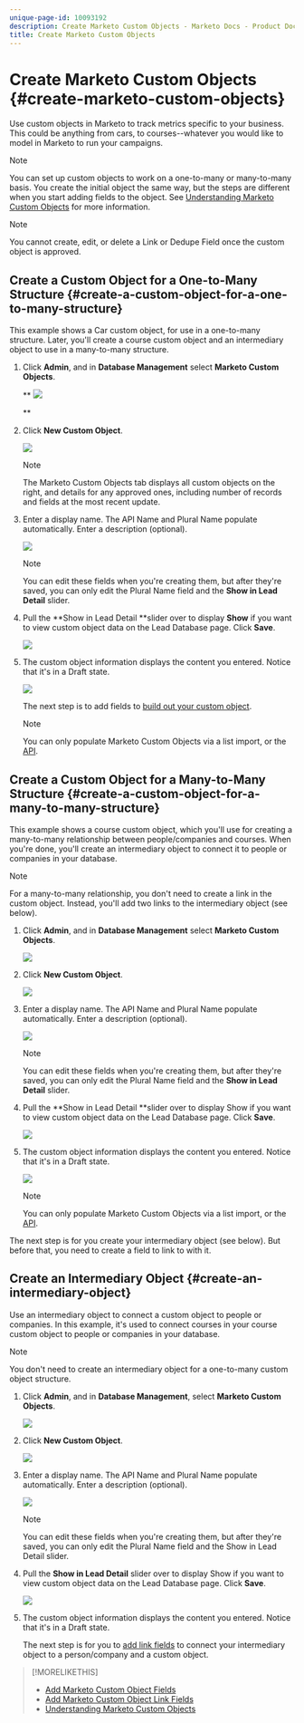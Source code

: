```yaml
---
unique-page-id: 10093192
description: Create Marketo Custom Objects - Marketo Docs - Product Documentation
title: Create Marketo Custom Objects
---
```


# Create Marketo Custom Objects {#create-marketo-custom-objects}

Use custom objects in Marketo to track metrics specific to your business. This could be anything from cars, to courses--whatever you would like to model in Marketo to run your campaigns.

>[!NOTE]
>
>You can set up custom objects to work on a one-to-many or many-to-many basis. You create the initial object the same way, but the steps are different when you start adding fields to the object. See  [Understanding Marketo Custom Objects](understanding-marketo-custom-objects.md) for more information.

>[!NOTE]
>
>You cannot create, edit, or delete a Link or Dedupe Field once the custom object is approved.

## Create a Custom Object for a One-to-Many Structure {#create-a-custom-object-for-a-one-to-many-structure}

This example shows a Car custom object, for use in a one-to-many structure. Later, you'll create a course custom object and an intermediary object to use in a many-to-many structure.

1. Click **Admin**, and in **Database Management** select **Marketo Custom Objects**.

   ** ![](assets/image2016-1-18-13-3a12-3a19.png)

   **

1. Click **New Custom Object**.

   ![](assets/image2016-5-18-16-3a28-3a4.png)

   >[!NOTE]
   >
   >The Marketo Custom Objects tab displays all custom objects on the right, and details for any approved ones, including number of records and fields at the most recent update.

1. Enter a display name. The API Name and Plural Name populate automatically. Enter a description (optional).

   ![](assets/image2015-9-15-16-3a29-3a17.png)

   >[!NOTE]
   >
   >You can edit these fields when you're creating them, but after they're saved, you can only edit the Plural Name field and the **Show in Lead Detail** slider.

1. Pull the **Show in Lead Detail **slider over to display **Show** if you want to view custom object data on the Lead Database page. Click **Save**.

   ![](assets/image2015-9-15-16-3a32-3a2.png)

1. The custom object information displays the content you entered. Notice that it's in a Draft state.

   ![](assets/image2015-9-15-16-3a38-3a22.png)

   The next step is to add fields to [build out your custom object](add-marketo-custom-object-fields.md).

   >[!NOTE]
   >
   >You can only populate Marketo Custom Objects via a list import, or the [API](http://developers.marketo.com/documentation/rest/).

## Create a Custom Object for a Many-to-Many Structure {#create-a-custom-object-for-a-many-to-many-structure}

This example shows a course custom object, which you'll use for creating a many-to-many relationship between people/companies and courses. When you're done, you'll create an intermediary object to connect it to people or companies in your database.

>[!NOTE]
>
>For a many-to-many relationship, you don't need to create a link in the custom object. Instead, you'll add two links to the intermediary object (see below).

1. Click **Admin**, and in **Database Management** select **Marketo Custom Objects**.

   ![](assets/image2016-1-18-13-3a16-3a25.png)

1. Click **New Custom Object**.

   ![](assets/image2016-5-18-16-3a32-3a42.png)

1. Enter a display name. The API Name and Plural Name populate automatically. Enter a description (optional).

   ![](assets/image2016-1-14-13-3a38-3a46.png)

   >[!NOTE]
   >
   >You can edit these fields when you're creating them, but after they're saved, you can only edit the Plural Name field and the **Show in Lead Detail** slider.

1. Pull the **Show in Lead Detail **slider over to display Show if you want to view custom object data on the Lead Database page. Click **Save**.

   ![](assets/image2016-1-14-13-3a42-3a56.png)

1. The custom object information displays the content you entered. Notice that it's in a Draft state.

   ![](assets/image2016-1-18-8-3a38-3a58.png)

   >[!NOTE]
   >
   >You can only populate Marketo Custom Objects via a list import, or the [API](http://developers.marketo.com/documentation/rest/).

The next step is for you create your intermediary object (see below). But before that, you need to create a field to link to with it.

## Create an Intermediary Object {#create-an-intermediary-object}

Use an intermediary object to connect a custom object to people or companies. In this example, it's used to connect courses in your course custom object to people or companies in your database.

>[!NOTE]
>
>You don't need to create an intermediary object for a one-to-many custom object structure.

1. Click **Admin**, and in **Database Management**, select **Marketo Custom Objects**.

   ![](assets/image2016-1-18-13-3a17-3a40.png)

1. Click **New Custom Object**.

   ![](assets/image2016-5-18-16-3a33-3a16.png)

1. Enter a display name. The API Name and Plural Name populate automatically. Enter a description (optional).

   ![](assets/image2016-1-14-14-3a10-3a44.png)

   >[!NOTE]
   >
   >You can edit these fields when you're creating them, but after they're saved, you can only edit the Plural Name field and the Show in Lead Detail slider.

1. Pull the **Show in Lead Detail** slider over to display Show if you want to view custom object data on the Lead Database page. Click **Save**.

   ![](assets/image2016-1-14-14-3a12-3a49.png)

1. The custom object information displays the content you entered. Notice that it's in a Draft state.

   The next step is for you to [add link fields](add-marketo-custom-object-link-fields.md) to connect your intermediary object to a person/company and a custom object.

>[!MORELIKETHIS]
>
>* [Add Marketo Custom Object Fields](add-marketo-custom-object-fields.md)
>* [Add Marketo Custom Object Link Fields](add-marketo-custom-object-link-fields.md)
>* [Understanding Marketo Custom Objects](understanding-marketo-custom-objects.md)
>

